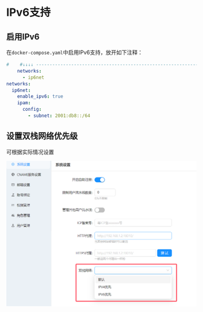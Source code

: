 # IPv6支持

## 启用IPv6
在`docker-compose.yaml`中启用IPv6支持，放开如下注释：
```yaml
#    #↓↓↓↓ ------------------------------------------------------------- 启用ipv6网络
    networks:
      - ip6net
networks:
  ip6net:
    enable_ipv6: true
    ipam:
      config:
        - subnet: 2001:db8::/64

```

## 设置双栈网络优先级
可根据实际情况设置

![img.png](./images/ipv6.png)
